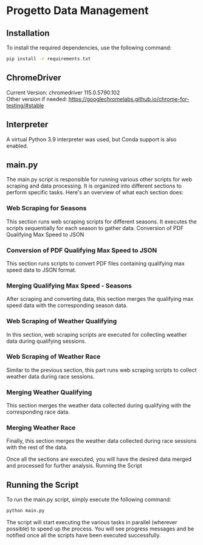 # Progetto Data Management

## Installation
To install the required dependencies, use the following command:

```bash
pip install -r requirements.txt
```


## ChromeDriver
Current Version: chromedriver 115.0.5790.102  
Other version if needed:
https://googlechromelabs.github.io/chrome-for-testing/#stable

## Interpreter
A virtual Python 3.9 interpreter was used, but Conda support is also enabled.


## main.py

The main.py script is responsible for running various other scripts for web scraping and data processing. It is organized into different sections to perform specific tasks. Here's an overview of what each section does:


### Web Scraping for Seasons
This section runs web scraping scripts for different seasons. It executes the scripts sequentially for each season to gather data.
Conversion of PDF Qualifying Max Speed to JSON

### Conversion of PDF Qualifying Max Speed to JSON
This section runs scripts to convert PDF files containing qualifying max speed data to JSON format.


### Merging Qualifying Max Speed - Seasons
After scraping and converting data, this section merges the qualifying max speed data with the corresponding season data.


### Web Scraping of Weather Qualifying
In this section, web scraping scripts are executed for collecting weather data during qualifying sessions.


### Web Scraping of Weather Race
Similar to the previous section, this part runs web scraping scripts to collect weather data during race sessions.


### Merging Weather Qualifying
This section merges the weather data collected during qualifying with the corresponding race data.


### Merging Weather Race
Finally, this section merges the weather data collected during race sessions with the rest of the data.

Once all the sections are executed, you will have the desired data merged and processed for further analysis.
Running the Script

## Running the Script
To run the main.py script, simply execute the following command:

```bash
python main.py
```
The script will start executing the various tasks in parallel (wherever possible) to speed up the process. You will see progress messages and be notified once all the scripts have been executed successfully.

